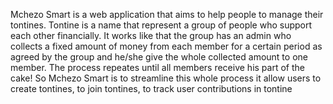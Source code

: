 Mchezo Smart is a web application that aims to help people to manage their tontines. 
Tontine is a name that represent a group of people who support each other financially.
It works like that the group has an admin who collects a fixed amount of money from each member for a certain period as agreed by the group and he/she give the whole collected amount to one member.
The process repeates until all members receive his part of the cake!
So Mchezo Smart is to streamline this whole process 
it allow users to create tontines, to join tontines, to track user contributions in tontine

